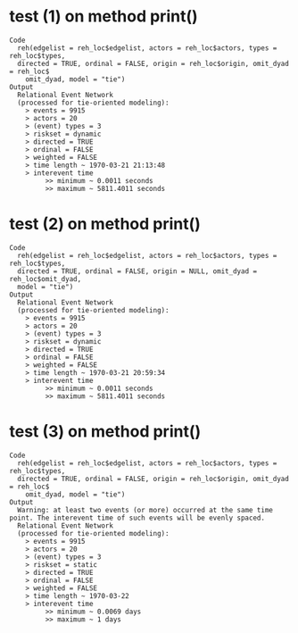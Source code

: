 # test (1) on method print()

    Code
      reh(edgelist = reh_loc$edgelist, actors = reh_loc$actors, types = reh_loc$types,
      directed = TRUE, ordinal = FALSE, origin = reh_loc$origin, omit_dyad = reh_loc$
        omit_dyad, model = "tie")
    Output
      Relational Event Network
      (processed for tie-oriented modeling):
      	> events = 9915
      	> actors = 20
      	> (event) types = 3
      	> riskset = dynamic
      	> directed = TRUE
      	> ordinal = FALSE
      	> weighted = FALSE
      	> time length ~ 1970-03-21 21:13:48 
      	> interevent time 
      		 >> minimum ~ 0.0011 seconds
      		 >> maximum ~ 5811.4011 seconds

# test (2) on method print()

    Code
      reh(edgelist = reh_loc$edgelist, actors = reh_loc$actors, types = reh_loc$types,
      directed = TRUE, ordinal = FALSE, origin = NULL, omit_dyad = reh_loc$omit_dyad,
      model = "tie")
    Output
      Relational Event Network
      (processed for tie-oriented modeling):
      	> events = 9915
      	> actors = 20
      	> (event) types = 3
      	> riskset = dynamic
      	> directed = TRUE
      	> ordinal = FALSE
      	> weighted = FALSE
      	> time length ~ 1970-03-21 20:59:34 
      	> interevent time 
      		 >> minimum ~ 0.0011 seconds
      		 >> maximum ~ 5811.4011 seconds

# test (3) on method print()

    Code
      reh(edgelist = reh_loc$edgelist, actors = reh_loc$actors, types = reh_loc$types,
      directed = TRUE, ordinal = FALSE, origin = reh_loc$origin, omit_dyad = reh_loc$
        omit_dyad, model = "tie")
    Output
      Warning: at least two events (or more) occurred at the same time point. The interevent time of such events will be evenly spaced.
      Relational Event Network
      (processed for tie-oriented modeling):
      	> events = 9915
      	> actors = 20
      	> (event) types = 3
      	> riskset = static
      	> directed = TRUE
      	> ordinal = FALSE
      	> weighted = FALSE
      	> time length ~ 1970-03-22 
      	> interevent time 
      		 >> minimum ~ 0.0069 days
      		 >> maximum ~ 1 days

